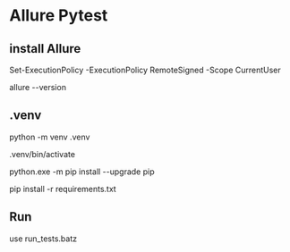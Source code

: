 # Allure Pytest
## install Allure
Set-ExecutionPolicy -ExecutionPolicy RemoteSigned -Scope CurrentUser

allure --version

## .venv
python -m venv .venv 

.venv/bin/activate 

python.exe -m pip install --upgrade pip

pip install -r requirements.txt 
## Run
use run_tests.batz